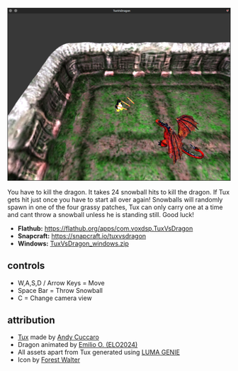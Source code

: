 ![Screenshot of the TuxVsDragon game](https://raw.githubusercontent.com/mrbid/TuxVsDragon/main/screenshot.png)

You have to kill the dragon. It takes 24 snowball hits to kill the dragon. If Tux gets hit just once you have to start all over again! Snowballs will randomly spawn in one of the four grassy patches, Tux can only carry one at a time and cant throw a snowball unless he is standing still. Good luck!

* **Flathub:** https://flathub.org/apps/com.voxdsp.TuxVsDragon
* **Snapcraft:** https://snapcraft.io/tuxvsdragon
* **Windows:** [TuxVsDragon_windows.zip](https://github.com/mrbid/TuxVsDragon/releases/download/1.1/TuxsDragon_windows.zip)

## controls
* W,A,S,D / Arrow Keys = Move
* Space Bar = Throw Snowball
* C = Change camera view

## attribution
* [Tux](https://andycuccaro.gumroad.com/l/wfoki) made by [Andy Cuccaro](https://andycuccaro.gumroad.com/)
* Dragon animated by [Emilio O. (ELO2024)](https://www.youtube.com/@emilio2024x)
* All assets apart from Tux generated using [LUMA GENIE](https://lumalabs.ai/genie)
* Icon by [Forest Walter](https://www.forrestwalter.com/)
